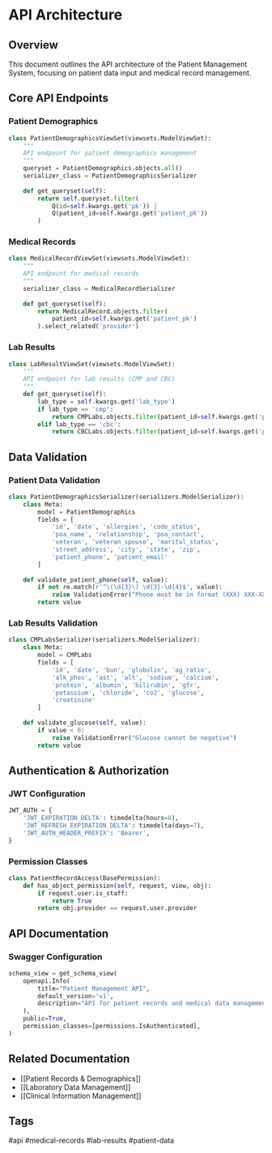 # API Architecture

## Overview
This document outlines the API architecture of the Patient Management System, focusing on patient data input and medical record management.

## Core API Endpoints

### Patient Demographics
```python
class PatientDemographicsViewSet(viewsets.ModelViewSet):
    """
    API endpoint for patient demographics management
    """
    queryset = PatientDemographics.objects.all()
    serializer_class = PatientDemographicsSerializer
    
    def get_queryset(self):
        return self.queryset.filter(
            Q(id=self.kwargs.get('pk')) |
            Q(patient_id=self.kwargs.get('patient_pk'))
        )
```

### Medical Records
```python
class MedicalRecordViewSet(viewsets.ModelViewSet):
    """
    API endpoint for medical records
    """
    serializer_class = MedicalRecordSerializer
    
    def get_queryset(self):
        return MedicalRecord.objects.filter(
            patient_id=self.kwargs.get('patient_pk')
        ).select_related('provider')
```

### Lab Results
```python
class LabResultViewSet(viewsets.ModelViewSet):
    """
    API endpoint for lab results (CMP and CBC)
    """
    def get_queryset(self):
        lab_type = self.kwargs.get('lab_type')
        if lab_type == 'cmp':
            return CMPLabs.objects.filter(patient_id=self.kwargs.get('patient_pk'))
        elif lab_type == 'cbc':
            return CBCLabs.objects.filter(patient_id=self.kwargs.get('patient_pk'))
```

## Data Validation

### Patient Data Validation
```python
class PatientDemographicsSerializer(serializers.ModelSerializer):
    class Meta:
        model = PatientDemographics
        fields = [
            'id', 'date', 'allergies', 'code_status',
            'poa_name', 'relationship', 'poa_contact',
            'veteran', 'veteran_spouse', 'marital_status',
            'street_address', 'city', 'state', 'zip',
            'patient_phone', 'patient_email'
        ]
    
    def validate_patient_phone(self, value):
        if not re.match(r'^\(\d{3}\) \d{3}-\d{4}$', value):
            raise ValidationError("Phone must be in format (XXX) XXX-XXXX")
        return value
```

### Lab Results Validation
```python
class CMPLabsSerializer(serializers.ModelSerializer):
    class Meta:
        model = CMPLabs
        fields = [
            'id', 'date', 'bun', 'globulin', 'ag_ratio',
            'alk_phos', 'ast', 'alt', 'sodium', 'calcium',
            'protein', 'albumin', 'bilirubin', 'gfr',
            'potassium', 'chloride', 'co2', 'glucose',
            'creatinine'
        ]
    
    def validate_glucose(self, value):
        if value < 0:
            raise ValidationError("Glucose cannot be negative")
        return value
```

## Authentication & Authorization

### JWT Configuration
```python
JWT_AUTH = {
    'JWT_EXPIRATION_DELTA': timedelta(hours=8),
    'JWT_REFRESH_EXPIRATION_DELTA': timedelta(days=7),
    'JWT_AUTH_HEADER_PREFIX': 'Bearer',
}
```

### Permission Classes
```python
class PatientRecordAccess(BasePermission):
    def has_object_permission(self, request, view, obj):
        if request.user.is_staff:
            return True
        return obj.provider == request.user.provider
```

## API Documentation

### Swagger Configuration
```python
schema_view = get_schema_view(
    openapi.Info(
        title="Patient Management API",
        default_version='v1',
        description="API for patient records and medical data management"
    ),
    public=True,
    permission_classes=[permissions.IsAuthenticated],
)
```

## Related Documentation
- [[Patient Records & Demographics]]
- [[Laboratory Data Management]]
- [[Clinical Information Management]]

## Tags
#api #medical-records #lab-results #patient-data